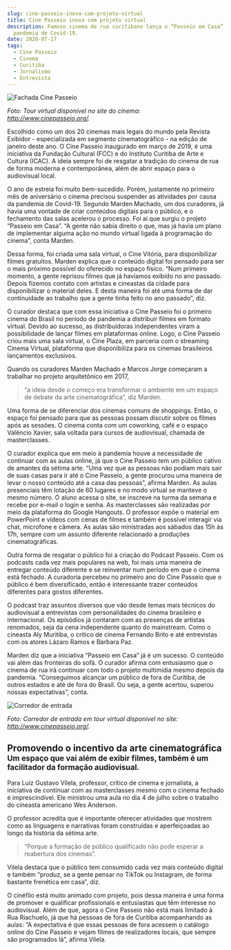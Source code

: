 ```yaml
---
slug: cine-passeio-inova-com-projeto-virtual
title: Cine Passeio inova com projeto virtual
description: Famoso cinema de rua curitibano lança o “Passeio em Casa” devido à
  pandemia de Covid-19.
date: 2020-07-17
tags:
  - Cine Passeio
  - Cinema
  - Curitiba
  - Jornalismo
  - Entrevista
---
```

![Fachada Cine Passeio](/images/upload/foto_tourvirtualcinepasseio.jpg)

*Foto: Tour virtual disponível no site do cinema: <http://www.cinepasseio.org/>.* 

Escolhido como um dos 20 cinemas mais legais do mundo pela Revista Exibidor - especializada em segmento cinematográfico - na edição de janeiro deste ano. O Cine Passeio inaugurado em março de 2019, é uma iniciativa da Fundação Cultural (FCC) e do Instituto Curitiba de Arte e Cultura (ICAC).  A ideia sempre foi de resgatar a tradição do cinema de rua de forma moderna e contemporânea, além de abrir espaço para o audiovisual local.

O ano de estreia foi muito bem-sucedido. Porém, justamente no primeiro mês de aniversário o cinema precisou suspender as atividades por causa da pandemia de Covid-19. Segundo Marden Machado, um dos curadores, já havia uma vontade de criar conteúdos digitais para o público, e o fechamento das salas acelerou o processo. Foi aí que surgiu o projeto “Passeio em Casa”. “A gente não sabia direito o que, mas já havia um plano de implementar alguma ação no mundo virtual ligada à programação do cinema”, conta Marden. 

Dessa forma, foi criada uma sala virtual, o Cine Vitória, para disponibilizar filmes gratuitos. Marden explica que o conteúdo digital foi pensado para ser o mais próximo possível do oferecido no espaço físico. “Num primeiro momento, a gente reprisou filmes que já havíamos exibido no ano passado. Depois fizemos contato com artistas e cineastas da cidade para disponibilizar o material deles. E desta maneira foi até uma forma de dar continuidade ao trabalho que a gente tinha feito no ano passado”, diz. 

O curador destaca que com essa iniciativa o Cine Passeio foi o primeiro cinema do Brasil no período de pandemia a distribuir filmes em formato virtual. Devido ao sucesso, as distribuidoras independentes viram a possibilidade de lançar filmes em plataformas online. Logo, o Cine Passeio criou mais uma sala virtual, o Cine Plaza, em parceria com o streaming Cinema Virtual, plataforma que disponibiliza para os cinemas brasileiros lançamentos exclusivos.

Quando os curadores Marden Machado e Marcos Jorge começaram a trabalhar no projeto arquitetônico em 2017, 

> “a ideia desde o começo era transformar o ambiente em um espaço de debate da arte cinematográfica”, diz Marden. 

Uma forma de se diferenciar dos cinemas comuns de shoppings. Então, o espaço foi pensado para que as pessoas possam discutir sobre os filmes após as sessões. O cinema conta com um coworking, café e o espaço Valêncio Xavier, sala voltada para cursos de audiovisual, chamada de masterclasses. 

O curador explica que em meio à pandemia houve a necessidade de continuar com as aulas online, já que o Cine Passeio tem um público cativo de amantes da sétima arte. “Uma vez que as pessoas não podiam mais sair de suas casas para ir até o Cine Passeio, a gente procurou uma maneira de levar o nosso conteúdo até a casa das pessoas”, afirma Marden. As aulas presenciais têm lotação de 60 lugares e no modo virtual se manteve o mesmo número. O aluno acessa o site, se inscreve na turma da semana e recebe por e-mail o login e senha. As masterclasses são realizadas por meio da plataforma do Google Hangouts. O professor expõe o material em PowerPoint e vídeos com cenas de filmes e também é possível interagir via chat, microfone e câmera. As aulas são ministradas aos sábados das 15h às 17h, sempre com um assunto diferente relacionado a produções cinematográficas.

Outra forma de resgatar o público foi a criação do Podcast Passeio. Com os podcasts cada vez mais populares na web, foi mais uma maneira de entregar conteúdo diferente e se reinventar num período em que o cinema está fechado. A curadoria percebeu no primeiro ano do Cine Passeio que o público é bem diversificado, então é interessante trazer conteúdos diferentes para gostos diferentes.

O podcast traz assuntos diversos que vão desde temas mais técnicos do audiovisual a entrevistas com personalidades do cinema brasileiro e internacional. Os episódios já contaram com as presenças de artistas renomados, seja da cena independente quanto do mainstream. Como o cineasta Aly Muritiba, o crítico de cinema Fernando Brito e até entrevistas com os atores Lázaro Ramos e Bárbara Paz.

Marden diz que a iniciativa “Passeio em Casa” já é um sucesso. O conteúdo vai além das fronteiras do sofá. O curador afirma com entusiasmo que o cinema de rua irá continuar com todo o projeto multimídia mesmo depois da pandemia. “Conseguimos alcançar um público de fora de Curitiba, de outros estados e até de fora do Brasil. Ou seja, a gente acertou, superou nossas expectativas”, conta.

![Corredor de entrada](/images/upload/tourvirtual_cinepasseiointerno.jpg "Cine Passeio")

*Foto: Corredor de entrada em tour virtual disponível no site: <http://www.cinepasseio.org/>.*

<h2>Promovendo o incentivo da arte cinematográfica <br />
<small>Um espaço que vai além de exibir filmes, também é um facilitador da formação audiovisual.</small></h2>

Para Luiz Gustavo Vilela, professor, crítico de cinema e jornalista, a iniciativa de continuar com as masterclasses mesmo com o cinema fechado é imprescindível. Ele ministrou uma aula no dia 4 de julho sobre o trabalho do cineasta americano Wes Anderson.

 O professor acredita que é importante oferecer atividades que mostrem como as linguagens e narrativas foram construídas e aperfeiçoadas ao longo da história da sétima arte. 

> “Porque a formação de público qualificado não pode esperar a reabertura dos cinemas”.

 Vilela destaca que o público tem consumido cada vez mais conteúdo digital e também “produz, se a gente pensar no TikTok ou Instagram, de forma bastante frenética em casa”, diz.

O cinéfilo está muito animado com projeto, pois dessa maneira é uma forma de promover e qualificar profissionais e entusiastas que têm interesse no audiovisual. Além de que, agora o Cine Passeio não está mais limitado à Rua Riachuelo, já que há pessoas de fora de Curitiba acompanhando as aulas: “A expectativa é que essas pessoas de fora acessem o catálogo online do Cine Passeio e vejam filmes de realizadores locais, que sempre são programados lá”, afirma Vilela.